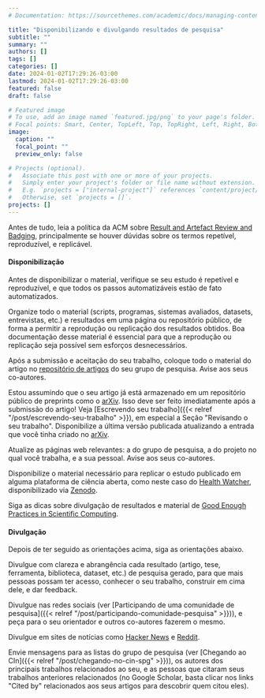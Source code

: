 ```yaml
---
# Documentation: https://sourcethemes.com/academic/docs/managing-content/

title: "Disponibilizando e divulgando resultados de pesquisa"
subtitle: ""
summary: ""
authors: []
tags: []
categories: []
date: 2024-01-02T17:29:26-03:00
lastmod: 2024-01-02T17:29:26-03:00
featured: false
draft: false

# Featured image
# To use, add an image named `featured.jpg/png` to your page's folder.
# Focal points: Smart, Center, TopLeft, Top, TopRight, Left, Right, BottomLeft, Bottom, BottomRight.
image:
  caption: ""
  focal_point: ""
  preview_only: false

# Projects (optional).
#   Associate this post with one or more of your projects.
#   Simply enter your project's folder or file name without extension.
#   E.g. `projects = ["internal-project"]` references `content/project/deep-learning/index.md`.
#   Otherwise, set `projects = []`.
projects: []
---
```

Antes de tudo, leia a política da ACM sobre [Result and Artefact Review and Badging](https://www.acm.org/publications/policies/artifact-review-and-badging-current), principalmente se houver dúvidas sobre os termos repetível, reproduzível, e replicável.

#### Disponibilização 

Antes de disponibilizar o material, verifique se seu estudo é repetível e reproduzível, e que todos os passos automatizáveis estão de fato automatizados.

Organize todo o material (scripts, programas, sistemas avaliados, datasets, entrevistas, etc.) e resultados em uma página ou repositório público, de forma a permitir a reprodução ou replicação dos resultados obtidos. Boa documentação desse material é essencial para que a reprodução ou replicação seja possível sem esforços desnecessários. 

Após a submissão e aceitação do seu trabalho, coloque todo o material do artigo no [repositório de artigos](https://github.com/spgroup/papers) do seu grupo de pesquisa. Avise aos seus co-autores.

Estou assumindo que o seu artigo já está armazenado em um repositório público de preprints como o [arXiv](https://arxiv.org). Isso deve ser feito imediatamente após a submissão do artigo! Veja [Escrevendo seu trabalho]({{< relref "/post/escrevendo-seu-trabalho" >}}), em especial a Seção "Revisando o seu trabalho". Disponibilize a última versão publicada atualizando a entrada que você tinha criado no  [arXiv](https://arxiv.org).

Atualize as páginas web relevantes: a do grupo de pesquisa, a do projeto no qual você trabalha, e a sua pessoal. Avise aos seus co-autores.

Disponibilize o material necessário para replicar o estudo publicado em alguma plataforma de ciência aberta, como neste caso do [Health Watcher](https://doi.org/10.5281/zenodo.8081523), disponibilizado via [Zenodo](https://zenodo.org). 

Siga as dicas sobre divulgação de resultados e material de [Good Enough Practices in Scientific Computing](http://arxiv.org/pdf/1609.00037v1.pdf).


#### Divulgação 

Depois de ter seguido as orientações acima, siga as orientações abaixo.

Divulgue com clareza e abrangência cada resultado (artigo, tese, ferramenta, biblioteca, dataset, etc.) de pesquisa gerado, para que mais pessoas possam ter acesso, conhecer o seu trabalho, construir em cima dele, e dar feedback.

Divulgue nas redes sociais (ver [Participando de uma comunidade de pesquisa]({{< relref "/post/participando-comunidade-pesquisa" >}})), e peça para o seu orientador e outros co-autores fazerem o mesmo.

Divulgue em sites de notícias como [Hacker News](https://news.ycombinator.com/news) e [Reddit](https://www.reddit.com/).

Envie mensagens para as listas do grupo de pesquisa (ver [Chegando ao CIn]({{< relref "/post/chegando-no-cin-spg" >}})), os autores dos principais trabalhos relacionados ao seu, e as pessoas que citaram seus trabalhos anteriores relacionados (no Google Scholar, basta clicar nos links "Cited by" relacionados aos seus artigos para descobrir quem citou eles).
